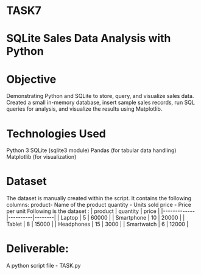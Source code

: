 # TASK7
# SQLite Sales Data Analysis with Python
# Objective
Demonstrating Python and SQLite to store, query, and visualize sales data.
Created a small in-memory database, insert sample sales records, run SQL queries for analysis, and visualize the results using Matplotlib.
# Technologies Used
Python 3
SQLite (sqlite3 module)
Pandas (for tabular data handling)
Matplotlib (for visualization)
# Dataset
The dataset is manually created within the script.
It contains the following columns:
product- Name of the product
quantity - Units sold
price - Price per unit
Following is the dataset :
| product     | quantity | price  |
|-------------|----------|--------|
| Laptop      | 5        | 60000  |
| Smartphone  | 10       | 20000  |
| Tablet      | 8        | 15000  |
| Headphones  | 15       | 3000   |
| Smartwatch  | 6        | 12000  |

# Deliverable:
A python script file - TASK.py

